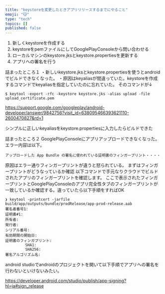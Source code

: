 ```yaml
---
title: "keystoreを変更したときアプリリリースするまでにやること"
emoji: "😽"
type: "tech"
topics: []
published: false
---
```





1. 新しくkeystoreを作成する
2. keystoreをpemファイルにしてGooglePlayConsoleから問い合わせる
3. ローカルマシンのkeystore.jksとkeystore.propertiesを更新する
4. アプリへの署名を行う




詰まったところ１
・新しいkeystore.jksとkeystore.propertiesを使うとandroidでビルドできなくなった。
・原因はkeyaliasが間違っていた。keystoreを作成するコマンドでkeyaliasを指定していたのに忘れていた。
そのコマンドが↓
```
$ keytool -export -rfc -keystore keystore.jks -alias upload -file upload_certificate.pem
```
https://support.google.com/googleplay/android-developer/answer/9842756?visit_id=638095466393621110-2600470827&rd=1

シンプルに正しいkeyaliasをkeystore.propertiesに入力したらビルドできた

詰まったところ２
GooglePlayConsoleにアプリアップロードできなくなった。
エラー内容は以下。
```
アップロードした App Bundle の署名に使われている証明書のフィンガープリント・・・・
```
原因はエラー通りフィンガープリントが違うと怒られている。
まずはフィンガープリントがどうなっているか確認
以下コマンドで手元なりクラウドでビルドされたアプリのフィンガープリントを確認します。
ここで表示されたフィンガープリントとGooglePlayConsoleのアプリ完全性タブのフィンガープリントが一致しているか確認する。違っていたら以下手順をすればOK

```
❯ keytool -printcert -jarfile build/app/outputs/bundle/prodRelease/app-prod-release.aab
署名者番号1:
証明書#1:
所有者: 
発行者: 
シリアル番号: 
有効期間の開始日:
証明書のフィンガプリント:
         SHA1: 
         SHA256: 
署名アルゴリズム名: 

```

android studioでandroidのプロジェクトを開いて以下手順でアプリへの署名を行わないといけないみたい。

https://developer.android.com/studio/publish/app-signing?hl=ja#sign_release